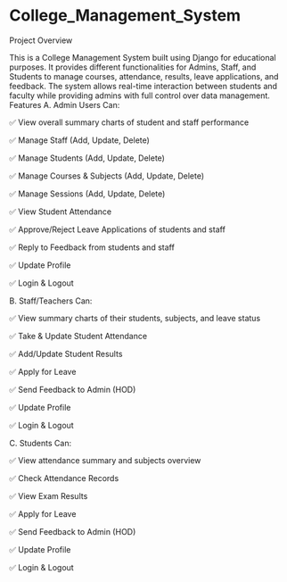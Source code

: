 # College_Management_System

Project Overview

This is a College Management System built using Django for educational purposes. It provides different functionalities for Admins, Staff, and Students to manage courses, attendance, results, leave applications, and feedback. The system allows real-time interaction between students and faculty while providing admins with full control over data management.
Features
A. Admin Users Can:

✅ View overall summary charts of student and staff performance

✅ Manage Staff (Add, Update, Delete)

✅ Manage Students (Add, Update, Delete)

✅ Manage Courses & Subjects (Add, Update, Delete)

✅ Manage Sessions (Add, Update, Delete)

✅ View Student Attendance

✅ Approve/Reject Leave Applications of students and staff

✅ Reply to Feedback from students and staff

✅ Update Profile

✅ Login & Logout

B. Staff/Teachers Can:

✅ View summary charts of their students, subjects, and leave status

✅ Take & Update Student Attendance

✅ Add/Update Student Results

✅ Apply for Leave

✅ Send Feedback to Admin (HOD)

✅ Update Profile

✅ Login & Logout

C. Students Can:

✅ View attendance summary and subjects overview

✅ Check Attendance Records

✅ View Exam Results

✅ Apply for Leave

✅ Send Feedback to Admin (HOD)

✅ Update Profile

✅ Login & Logout


